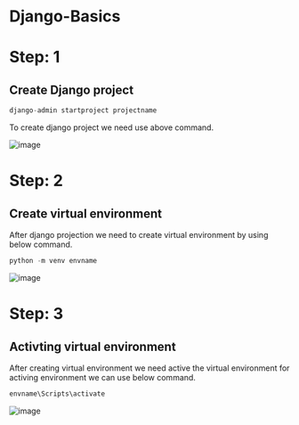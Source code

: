 # Django-Basics

# Step: 1

  ## Create Django project
  
  ``` py
  django-admin startproject projectname
  ```
  To create django project we need use above command.
  
  ![image](https://github.com/tejaroy/Django-Basics/assets/71242899/262f1f4c-6573-48a3-9043-4e25895dacb5)
# Step: 2
## Create virtual environment
After django projection we need to create virtual environment by using below command.

``` py
python -m venv envname
```
![image](https://github.com/tejaroy/Django-Basics/assets/71242899/88e3cb92-8d55-481d-924f-5970135b81c9)

# Step: 3
## Activting virtual environment
After creating virtual environment we need active the virtual environment for activing environment we can use below command.

```py
envname\Scripts\activate
```
![image](https://github.com/tejaroy/Django-Basics/assets/71242899/2ffa57d7-e4a6-44f0-8e4c-8d96a0308c60)
